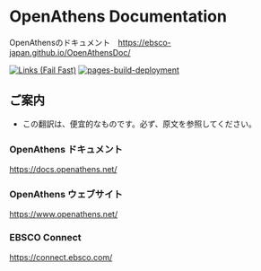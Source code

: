 # OpenAthens Documentation
OpenAthensのドキュメント　https://ebsco-japan.github.io/OpenAthensDoc/

[![Links (Fail Fast)](https://github.com/EBSCO-Japan/OpenAthensDoc/actions/workflows/links-fail-fast.yml/badge.svg)](https://github.com/EBSCO-Japan/OpenAthensDoc/actions/workflows/links-fail-fast.yml)
[![pages-build-deployment](https://github.com/EBSCO-Japan/OpenAthensDoc/actions/workflows/pages/pages-build-deployment/badge.svg)](https://github.com/EBSCO-Japan/OpenAthensDoc/actions/workflows/pages/pages-build-deployment)

## ご案内
* この翻訳は、便宜的なものです。必ず、原文を参照してください。

### OpenAthens ドキュメント
https://docs.openathens.net/

### OpenAthens ウェブサイト
https://www.openathens.net/

### EBSCO Connect
https://connect.ebsco.com/

